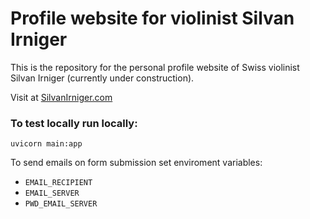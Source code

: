 # Profile website for violinist Silvan Irniger

This is the repository for the personal profile website of Swiss violinist Silvan Irniger (currently under construction).

Visit at [SilvanIrniger.com](http://www.SilvanIrniger.com)

### To test locally run locally:
`uvicorn main:app`

To send emails on form submission set enviroment variables:
 - `EMAIL_RECIPIENT`
 - `EMAIL_SERVER`
 - `PWD_EMAIL_SERVER`
